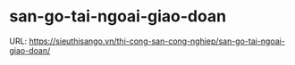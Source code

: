 # san-go-tai-ngoai-giao-doan

URL: https://sieuthisango.vn/thi-cong-san-cong-nghiep/san-go-tai-ngoai-giao-doan/